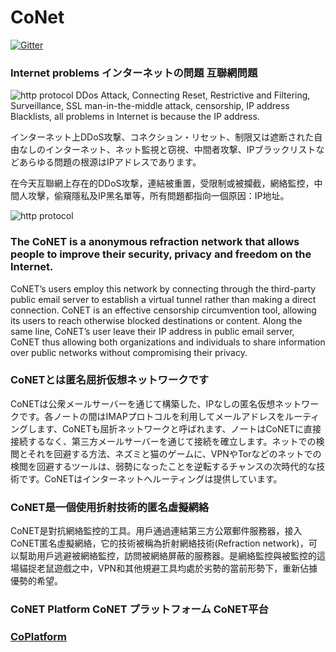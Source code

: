 # CoNet
[![Gitter](https://img.shields.io/badge/chat-on%20gitter-blue.svg)](https://gitter.im/QTGate/Lobby)

### Internet problems インターネットの問題 互聯網問題
![http protocol](/resources/ip_address.png?raw=true)
DDos Attack, Connecting Reset, Restrictive and Filtering, Surveillance, SSL man-in-the-middle attack, censorship, IP address Blacklists, all problems in Internet is because the IP address.

インターネット上DDoS攻撃、コネクション・リセット、制限又は遮断された自由なしのインターネット、ネット監視と窃視、中間者攻撃、IPブラックリストなどあらゆる問題の根源はIPアドレスであります。

在今天互聯網上存在的DDoS攻撃，連結被重置，受限制或被攔截，網絡監控，中間人攻擊，偷窺隱私及IP黑名單等，所有問題都指向一個原因：IP地址。

![http protocol](/resources/conet.png?raw=true)
### The CoNET is a anonymous refraction network that allows people to improve their security, privacy and freedom on the Internet.
CoNET’s users employ this network by connecting through the third-party public email server to establish a virtual tunnel rather than making a direct connection. CoNET is an effective censorship circumvention tool, allowing its users to reach otherwise blocked destinations or content. Along the same line, CoNET’s user leave their IP address in public email server, CoNET thus allowing both organizations and individuals to share information over public networks without compromising their privacy.

### CoNETとは匿名屈折仮想ネットワークです
CoNETは公衆メールサーバーを通じて構築した、IPなしの匿名仮想ネットワークです。各ノートの間はIMAPプロトコルを利用してメールアドレスをルーティングします、CoNETも屈折ネットワークと呼ばれます、ノートはCoNETに直接接続するなく、第三方メールサーバーを通じて接続を確立します。ネットでの検閲とそれを回避する方法、ネズミと猫のゲームに、VPNやTorなどのネットでの検閲を回避するツールは、弱勢になったことを逆転するチャンスの次時代的な技術です。CoNETはインターネットへルーティングは提供しています。

### CoNET是一個使用折射技術的匿名虛擬網絡
CoNET是對抗網絡監控的工具。用戶通過連結第三方公眾郵件服務器，接入CoNET匿名虛擬網絡，它的技術被稱為折射網絡技術(Refraction network)，可以幫助用戶逃避被網絡監控，訪問被網絡屏蔽的服務器。是網絡監控與被監控的這場貓捉老鼠遊戲之中，VPN和其他規避工具均處於劣勢的當前形勢下，重新佔據優勢的希望。

### CoNET Platform CoNET プラットフォーム CoNET平台
### [CoPlatform](https://github.com/QTGate/QTGate-Desktop-Client)
